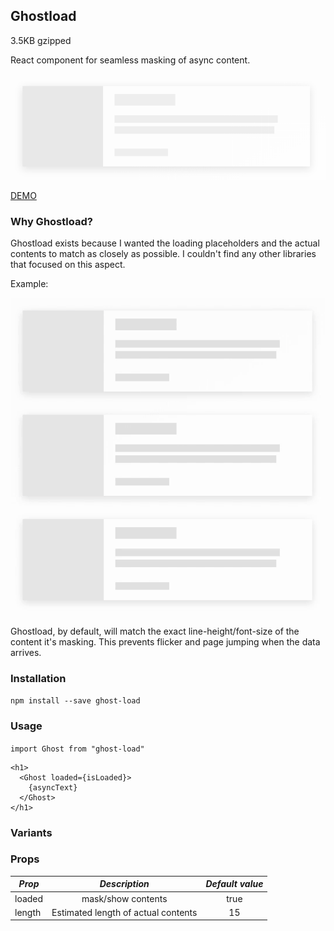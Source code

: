 ## Ghostload

3.5KB gzipped

React component for seamless masking of async content.

![Demo ](https://raw.githubusercontent.com/whatthefoo/ghostload/master/example.png)

[DEMO](https://whatthefoo.github.io/ghostload/)

### Why Ghostload?

Ghostload exists because I wanted the loading placeholders and the actual contents to match as closely as possible. I couldn't find any other libraries that focused on this aspect.

Example:

![Example ](https://raw.githubusercontent.com/whatthefoo/ghostload/master/example.gif)

Ghostload, by default, will match the exact line-height/font-size of the content it's masking. This prevents flicker and page jumping when the data arrives.

### Installation

`npm install --save ghost-load`

### Usage

`import Ghost from "ghost-load"`

```
<h1>
  <Ghost loaded={isLoaded}>
    {asyncText}
  </Ghost>
</h1>
```

### Variants

### Props

| _Prop_ |            _Description_            | _Default value_ |
| ------ | :---------------------------------: | :-------------: |
| loaded |         mask/show contents          |      true       |
| length | Estimated length of actual contents |       15        |
